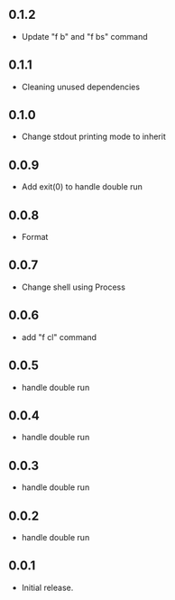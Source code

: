 ## 0.1.2

- Update "f b" and "f bs" command

## 0.1.1

- Cleaning unused dependencies

## 0.1.0

- Change stdout printing mode to inherit

## 0.0.9 

- Add exit(0) to handle double run

## 0.0.8

- Format

## 0.0.7 

- Change shell using Process

## 0.0.6 

- add "f cl" command

## 0.0.5

- handle double run

## 0.0.4

- handle double run

## 0.0.3

- handle double run

## 0.0.2 

- handle double run

## 0.0.1

- Initial release.